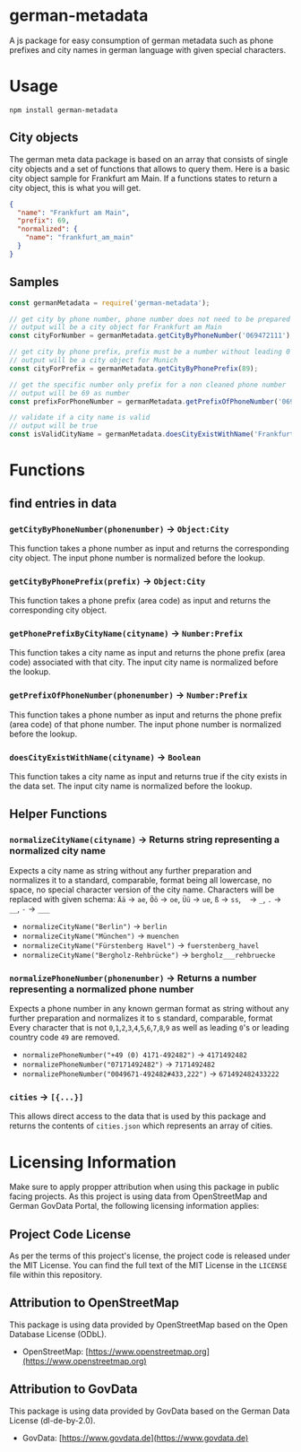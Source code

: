 # german-metadata

A js package for easy consumption of german metadata such as phone prefixes and city names in german language with given special characters.

# Usage

```
npm install german-metadata
```

## City objects

The german meta data package is based on an array that consists of single city objects and a set of functions that allows to query them. Here is a basic city object sample for Frankfurt am Main. If a functions states to return a city object, this is what you will get.

```json
{
  "name": "Frankfurt am Main",
  "prefix": 69,
  "normalized": {
    "name": "frankfurt_am_main"
  }
}
```

## Samples

```js
const germanMetadata = require('german-metadata');

// get city by phone number, phone number does not need to be prepared
// output will be a city object for Frankfurt am Main
const cityForNumber = germanMetadata.getCityByPhoneNumber('069472111');

// get city by phone prefix, prefix must be a number without leading 0
// output will be a city object for Munich
const cityForPrefix = germanMetadata.getCityByPhonePrefix(89);

// get the specific number only prefix for a non cleaned phone number
// output will be 69 as number
const prefixForPhoneNumber = germanMetadata.getPrefixOfPhoneNumber('069472111');

// validate if a city name is valid
// output will be true
const isValidCityName = germanMetadata.doesCityExistWithName('Frankfurt am Main');
```

# Functions

## find entries in data

### `getCityByPhoneNumber(phonenumber)` -> `Object:City`

This function takes a phone number as input and returns the corresponding city object. The input phone number is normalized before the lookup.

### `getCityByPhonePrefix(prefix)` -> `Object:City`

This function takes a phone prefix (area code) as input and returns the corresponding city object.

### `getPhonePrefixByCityName(cityname)` -> `Number:Prefix`

This function takes a city name as input and returns the phone prefix (area code) associated with that city. The input city name is normalized before the lookup.

### `getPrefixOfPhoneNumber(phonenumber)` -> `Number:Prefix`

This function takes a phone number as input and returns the phone prefix (area code) of that phone number. The input phone number is normalized before the lookup.

### `doesCityExistWithName(cityname)` -> `Boolean`

This function takes a city name as input and returns true if the city exists in the data set. The input city name is normalized before the lookup.

## Helper Functions

### `normalizeCityName(cityname)` -> Returns string representing a normalized city name

Expects a city name as string without any further preparation and normalizes it to a standard, comparable, format being all lowercase, no space, no special character version of the city name.
Characters will be replaced with given schema: `Ää` -> `ae`, `Öö` -> `oe`, `Üü` -> `ue`, `ß` -> `ss`, ` ` -> `_`, `.` -> `__`, `-` -> `___`

- `normalizeCityName("Berlin")` -> `berlin`
- `normalizeCityName("München")` -> `muenchen`
- `normalizeCityName("Fürstenberg Havel")` -> `fuerstenberg_havel`
- `normalizeCityName("Bergholz-Rehbrücke")` -> `bergholz___rehbruecke`

### `normalizePhoneNumber(phonenumber)` -> Returns a number representing a normalized phone number

Expects a phone number in any known german format as string without any further preparation and normalizes it to s standard, comparable, format
Every character that is not `0`,`1`,`2`,`3`,`4`,`5`,`6`,`7`,`8`,`9` as well as leading `0`'s or leading country code `49` are removed.

- `normalizePhoneNumber("+49 (0) 4171-492482")` -> `4171492482`
- `normalizePhoneNumber("07171492482")` -> `7171492482`
- `normalizePhoneNumber("0049671-492482#433,222")` -> `671492482433222`

### `cities` -> `[{...}]`

This allows direct access to the data that is used by this package and returns the contents of `cities.json` which represents an array of cities.

# Licensing Information

Make sure to apply propper attribution when using this package in public facing projects. As this project is using data from OpenStreetMap and German GovData Portal, the following licensing information applies:

## Project Code License

As per the terms of this project's license, the project code is released under the MIT License. You can find the full text of the MIT License in the `LICENSE` file within this repository.

## Attribution to OpenStreetMap

This package is using data provided by OpenStreetMap based on the Open Database License (ODbL).

- OpenStreetMap: [https://www.openstreetmap.org](https://www.openstreetmap.org)

## Attribution to GovData

This package is using data provided by GovData based on the German Data License (dl-de-by-2.0).

- GovData: [https://www.govdata.de](https://www.govdata.de)
